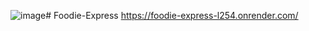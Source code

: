 ![image](https://github.com/user-attachments/assets/ee55acd1-87f7-46f2-b21c-d2a6854f5b41)# Foodie-Express
https://foodie-express-l254.onrender.com/

